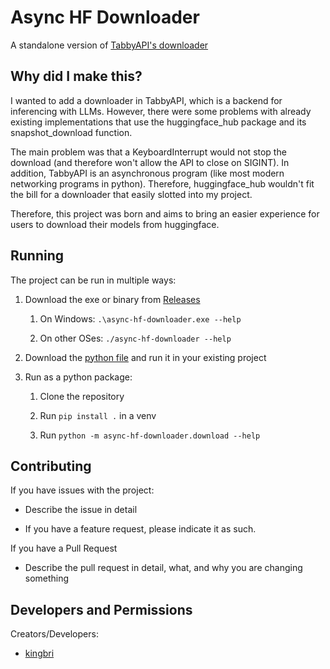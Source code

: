# Async HF Downloader

A standalone version of [TabbyAPI's downloader](https://github.com/theroyallab/tabbyAPI/blob/main/common/downloader.py)

## Why did I make this?

I wanted to add a downloader in TabbyAPI, which is a backend for inferencing with LLMs. However, there were some problems with already existing implementations that use the huggingface_hub package and its snapshot_download function.

The main problem was that a KeyboardInterrupt would not stop the download (and therefore won't allow the API to close on SIGINT). In addition, TabbyAPI is an asynchronous program (like most modern networking programs in python). Therefore, huggingface_hub wouldn't fit the bill for a downloader that easily slotted into my project.

Therefore, this project was born and aims to bring an easier experience for users to download their models from huggingface.

## Running

The project can be run in multiple ways:

1. Download the exe or binary from [Releases](https://github.com/theroyallab/async-hf-downloader)
    1. On Windows: `.\async-hf-downloader.exe --help`

    2. On other OSes: `./async-hf-downloader --help`

2. Download the [python file](https://github.com/theroyallab/async-hf-downloader/blob/main/src/download.py) and run it in your existing project

3. Run as a python package:
    1. Clone the repository

    2. Run `pip install .` in a venv

    3. Run `python -m async-hf-downloader.download --help`

## Contributing

If you have issues with the project:

- Describe the issue in detail

- If you have a feature request, please indicate it as such.

If you have a Pull Request

- Describe the pull request in detail, what, and why you are changing something

## Developers and Permissions

Creators/Developers:

- [kingbri](https://github.com/bdashore3)
